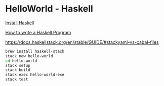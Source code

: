 
# HelloWorld - Haskell

[Install Haskell](https://www.haskell.org/platform/mac.html#osx-none)


[How to write a Haskell Program](https://wiki.haskell.org/How_to_write_a_Haskell_program)

https://docs.haskellstack.org/en/stable/GUIDE/#stackyaml-vs-cabal-files


```bash
brew install haskell-stack
stack new hello-world
cd hello-world
stack setup
stack build
stack exec hello-world-exe
stack test
```